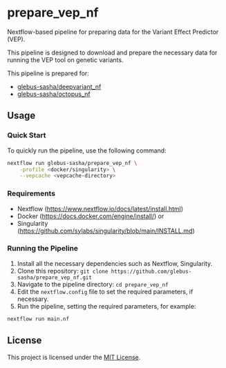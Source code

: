 # prepare_vep_nf
Nextflow-based pipeline for preparing data for the Variant Effect Predictor (VEP).

This pipeline is designed to download and prepare the necessary data for running the VEP tool on genetic variants.

This pipeline is prepared for:
- [glebus-sasha/deepvariant_nf](https://github.com/glebus-sasha/deepvariant_nf)
- [glebus-sasha/octopus_nf](https://github.com/glebus-sasha/octopus_nf)

## Usage

### Quick Start

To quickly run the pipeline, use the following command:

```bash
nextflow run glebus-sasha/prepare_vep_nf \
    -profile <docker/singularity> \
    --vepcache <vepcache-directory>
```

### Requirements

- Nextflow (https://www.nextflow.io/docs/latest/install.html)
- Docker (https://docs.docker.com/engine/install/) or
- Singularity (https://github.com/sylabs/singularity/blob/main/INSTALL.md)

### Running the Pipeline

1. Install all the necessary dependencies such as Nextflow, Singularity.
2. Clone this repository: `git clone https://github.com/glebus-sasha/prepare_vep_nf.git`
3. Navigate to the pipeline directory: `cd prepare_vep_nf`
4. Edit the `nextflow.config` file to set the required parameters, if necessary.
5. Run the pipeline, setting the required parameters, for example:

```bash
nextflow run main.nf
```

## License

This project is licensed under the [MIT License](LICENSE).
